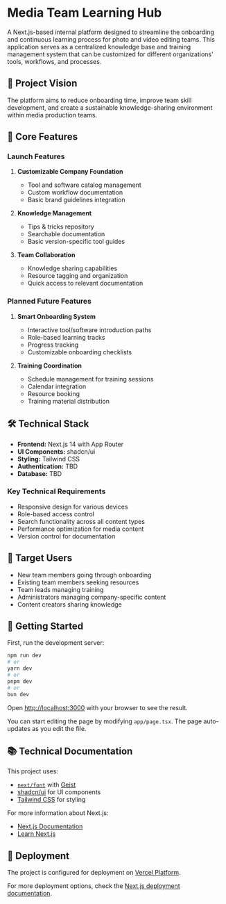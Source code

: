 # Media Team Learning Hub

A Next.js-based internal platform designed to streamline the onboarding and continuous learning process for photo and video editing teams. This application serves as a centralized knowledge base and training management system that can be customized for different organizations' tools, workflows, and processes.

## 🎯 Project Vision

The platform aims to reduce onboarding time, improve team skill development, and create a sustainable knowledge-sharing environment within media production teams.

## 🚀 Core Features

### Launch Features

1. **Customizable Company Foundation**

   - Tool and software catalog management
   - Custom workflow documentation
   - Basic brand guidelines integration

2. **Knowledge Management**

   - Tips & tricks repository
   - Searchable documentation
   - Basic version-specific tool guides

3. **Team Collaboration**
   - Knowledge sharing capabilities
   - Resource tagging and organization
   - Quick access to relevant documentation

### Planned Future Features

1. **Smart Onboarding System**

   - Interactive tool/software introduction paths
   - Role-based learning tracks
   - Progress tracking
   - Customizable onboarding checklists

2. **Training Coordination**
   - Schedule management for training sessions
   - Calendar integration
   - Resource booking
   - Training material distribution

## 🛠 Technical Stack

- **Frontend:** Next.js 14 with App Router
- **UI Components:** shadcn/ui
- **Styling:** Tailwind CSS
- **Authentication:** TBD
- **Database:** TBD

### Key Technical Requirements

- Responsive design for various devices
- Role-based access control
- Search functionality across all content types
- Performance optimization for media content
- Version control for documentation

## 👥 Target Users

- New team members going through onboarding
- Existing team members seeking resources
- Team leads managing training
- Administrators managing company-specific content
- Content creators sharing knowledge

## 🚦 Getting Started

First, run the development server:

```bash
npm run dev
# or
yarn dev
# or
pnpm dev
# or
bun dev
```

Open [http://localhost:3000](http://localhost:3000) with your browser to see the result.

You can start editing the page by modifying `app/page.tsx`. The page auto-updates as you edit the file.

## 📚 Technical Documentation

This project uses:

- [`next/font`](https://nextjs.org/docs/app/building-your-application/optimizing/fonts) with [Geist](https://vercel.com/font)
- [shadcn/ui](https://ui.shadcn.com/) for UI components
- [Tailwind CSS](https://tailwindcss.com/) for styling

For more information about Next.js:

- [Next.js Documentation](https://nextjs.org/docs)
- [Learn Next.js](https://nextjs.org/learn)

## 🚀 Deployment

The project is configured for deployment on [Vercel Platform](https://vercel.com/new?utm_medium=default-template&filter=next.js&utm_source=create-next-app&utm_campaign=create-next-app-readme).

For more deployment options, check the [Next.js deployment documentation](https://nextjs.org/docs/app/building-your-application/deploying).
